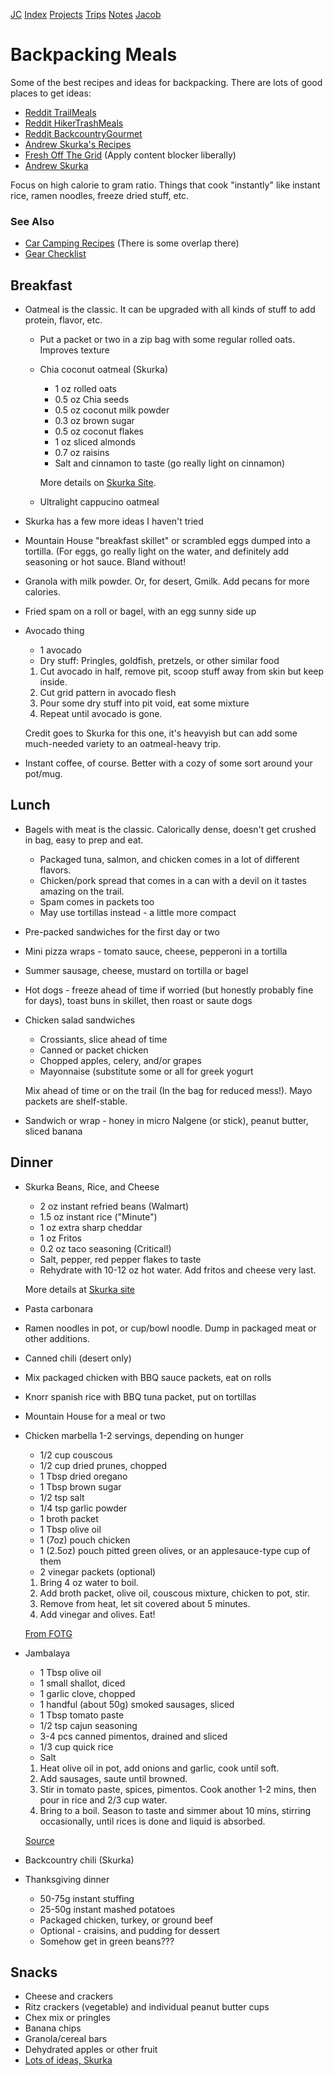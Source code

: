 [JC](/index.html) [Index](/index.html) [Projects](/projects.html) [Trips](/trips.html) [Notes](/notes.html) [Jacob](/about.html)

# Backpacking Meals

Some of the best recipes and ideas for backpacking. There are lots of good places to get ideas:

- [Reddit TrailMeals](https://old.reddit.com/r/trailmeals/top?t=all)
- [Reddit HikerTrashMeals](https://old.reddit.com/r/HikerTrashMeals/top?t=all)
- [Reddit BackcountryGourmet](https://old.reddit.com/r/Backcountrygourmet/top?t=all)
- [Andrew Skurka's Recipes](https://andrewskurka.com/tag/backpacking-meal-recipes/)
- [Fresh Off The Grid](https://www.freshoffthegrid.com/backpacking-recipes/) (Apply content blocker liberally)
- [Andrew Skurka](https://andrewskurka.com/tag/backpacking-meal-recipes/)

Focus on high calorie to gram ratio. Things that cook "instantly" like instant rice, ramen noodles, freeze dried stuff, etc.

### See Also

- [Car Camping Recipes](/notes/car_camping_food.html) (There is some overlap there)
- [Gear Checklist](/notes/gear_checklist.html)

## Breakfast

- Oatmeal is the classic. It can be upgraded with all kinds of stuff to add protein, flavor, etc.
  
  - Put a packet or two in a zip bag with some regular rolled oats. Improves texture
  - Chia coconut oatmeal (Skurka)
    
    - 1 oz rolled oats
    - 0.5 oz Chia seeds
    - 0.5 oz coconut milk powder
    - 0.3 oz brown sugar
    - 0.5 oz coconut flakes
    - 1 oz sliced almonds
    - 0.7 oz raisins
    - Salt and cinnamon to taste (go really light on cinnamon)
    
    More details on [Skurka Site](https://andrewskurka.com/breakfast-recipe-coconut-chia-oatmeal/).
  - Ultralight cappucino oatmeal
- Skurka has a few more ideas I haven't tried
- Mountain House "breakfast skillet" or scrambled eggs dumped into a tortilla. (For eggs, go really light on the water, and definitely add seasoning or hot sauce. Bland without!
- Granola with milk powder. Or, for desert, Gmilk. Add pecans for more calories.
- Fried spam on a roll or bagel, with an egg sunny side up
- Avocado thing
  
  - 1 avocado
  - Dry stuff: Pringles, goldfish, pretzels, or other similar food
  
  <!--THE END-->
  
  1. Cut avocado in half, remove pit, scoop stuff away from skin but keep inside.
  2. Cut grid pattern in avocado flesh
  3. Pour some dry stuff into pit void, eat some mixture
  4. Repeat until avocado is gone.
  
  Credit goes to Skurka for this one, it's heavyish but can add some much-needed variety to an oatmeal-heavy trip.
- Instant coffee, of course. Better with a cozy of some sort around your pot/mug.

## Lunch

- Bagels with meat is the classic. Calorically dense, doesn't get crushed in bag, easy to prep and eat.
  
  - Packaged tuna, salmon, and chicken comes in a lot of different flavors.
  - Chicken/pork spread that comes in a can with a devil on it tastes amazing on the trail.
  - Spam comes in packets too
  - May use tortillas instead - a little more compact
- Pre-packed sandwiches for the first day or two
- Mini pizza wraps - tomato sauce, cheese, pepperoni in a tortilla
- Summer sausage, cheese, mustard on tortilla or bagel
- Hot dogs - freeze ahead of time if worried (but honestly probably fine for days), toast buns in skillet, then roast or saute dogs
- Chicken salad sandwiches
  
  - Crossiants, slice ahead of time
  - Canned or packet chicken
  - Chopped apples, celery, and/or grapes
  - Mayonnaise (substitute some or all for greek yogurt
  
  Mix ahead of time or on the trail (In the bag for reduced mess!). Mayo packets are shelf-stable.
- Sandwich or wrap - honey in micro Nalgene (or stick), peanut butter, sliced banana

## Dinner

- Skurka Beans, Rice, and Cheese
  
  - 2 oz instant refried beans (Walmart)
  - 1.5 oz instant rice ("Minute")
  - 1 oz extra sharp cheddar
  - 1 oz Fritos
  - 0.2 oz taco seasoning (Critical!)
  - Salt, pepper, red pepper flakes to taste
  - Rehydrate with 10-12 oz hot water. Add fritos and cheese very last.
  
  More details at [Skurka site](https://andrewskurka.com/backpacking-dinner-recipe-beans-rice-with-fritos-cheese/)
- Pasta carbonara
- Ramen noodles in pot, or cup/bowl noodle. Dump in packaged meat or other additions.
- Canned chili (desert only)
- Mix packaged chicken with BBQ sauce packets, eat on rolls
- Knorr spanish rice with BBQ tuna packet, put on tortillas
- Mountain House for a meal or two
- Chicken marbella 1-2 servings, depending on hunger
  
  - 1/2 cup couscous
  - 1/2 cup dried prunes, chopped
  - 1 Tbsp dried oregano
  - 1 Tbsp brown sugar
  - 1/2 tsp salt
  - 1/4 tsp garlic powder
  - 1 broth packet
  - 1 Tbsp olive oil
  - 1 (7oz) pouch chicken
  - 1 (2.5oz) pouch pitted green olives, or an applesauce-type cup of them
  - 2 vinegar packets (optional)
  
  <!--THE END-->
  
  1. Bring 4 oz water to boil.
  2. Add broth packet, olive oil, couscous mixture, chicken to pot, stir.
  3. Remove from heat, let sit covered about 5 minutes.
  4. Add vinegar and olives. Eat!
  
  [From FOTG](https://www.freshoffthegrid.com/backpackers-chicken-marbella/)
- Jambalaya
  
  - 1 Tbsp olive oil
  - 1 small shallot, diced
  - 1 garlic clove, chopped
  - 1 handful (about 50g) smoked sausages, sliced
  - 1 Tbsp tomato paste
  - 1/2 tsp cajun seasoning
  - 3-4 pcs canned pimentos, drained and sliced
  - 1/3 cup quick rice
  - Salt
  
  <!--THE END-->
  
  1. Heat olive oil in pot, add onions and garlic, cook until soft.
  2. Add sausages, saute until browned.
  3. Stir in tomato paste, spices, pimentos. Cook another 1-2 mins, then pour in rice and 2/3 cup water.
  4. Bring to a boil. Season to taste and simmer about 10 mins, stirring occasionally, until rices is done and liquid is absorbed.
  
  [Source](https://seattlebackpackersmagazine.com/smoked-sausage-jambalaya-recipe/)
- Backcountry chili (Skurka)
- Thanksgiving dinner
  
  - 50-75g instant stuffing
  - 25-50g instant mashed potatoes
  - Packaged chicken, turkey, or ground beef
  - Optional - craisins, and pudding for dessert
  - Somehow get in green beans???

## Snacks

- Cheese and crackers
- Ritz crackers (vegetable) and individual peanut butter cups
- Chex mix or pringles
- Banana chips
- Granola/cereal bars
- Dehydrated apples or other fruit
- [Lots of ideas, Skurka](https://andrewskurka.com/58-recommended-snacks-and-lunches-for-backpacking/)
